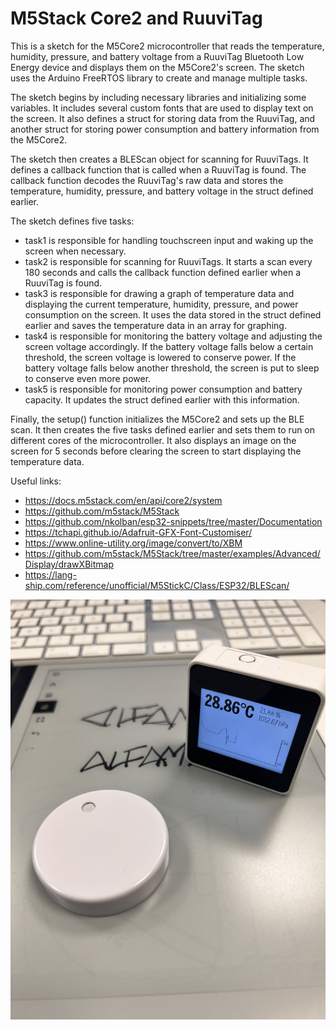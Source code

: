 # M5Stack Core2 and RuuviTag

This is a sketch for the M5Core2 microcontroller that reads the temperature, humidity, pressure, and battery voltage from a RuuviTag Bluetooth Low Energy device and displays them on the M5Core2's screen. The sketch uses the Arduino FreeRTOS library to create and manage multiple tasks.

The sketch begins by including necessary libraries and initializing some variables. It includes several custom fonts that are used to display text on the screen. It also defines a struct for storing data from the RuuviTag, and another struct for storing power consumption and battery information from the M5Core2.

The sketch then creates a BLEScan object for scanning for RuuviTags. It defines a callback function that is called when a RuuviTag is found. The callback function decodes the RuuviTag's raw data and stores the temperature, humidity, pressure, and battery voltage in the struct defined earlier.

The sketch defines five tasks:

* task1 is responsible for handling touchscreen input and waking up the screen when necessary.
* task2 is responsible for scanning for RuuviTags. It starts a scan every 180 seconds and calls the callback function defined earlier when a RuuviTag is found.
* task3 is responsible for drawing a graph of temperature data and displaying the current temperature, humidity, pressure, and power consumption on the screen. It uses the data stored in the struct defined earlier and saves the temperature data in an array for graphing.
* task4 is responsible for monitoring the battery voltage and adjusting the screen voltage accordingly. If the battery voltage falls below a certain threshold, the screen voltage is lowered to conserve power. If the battery voltage falls below another threshold, the screen is put to sleep to conserve even more power.
* task5 is responsible for monitoring power consumption and battery capacity. It updates the struct defined earlier with this information.

Finally, the setup() function initializes the M5Core2 and sets up the BLE scan. It then creates the five tasks defined earlier and sets them to run on different cores of the microcontroller. It also displays an image on the screen for 5 seconds before clearing the screen to start displaying the temperature data.

Useful links:

* https://docs.m5stack.com/en/api/core2/system
* https://github.com/m5stack/M5Stack
* https://github.com/nkolban/esp32-snippets/tree/master/Documentation
* https://tchapi.github.io/Adafruit-GFX-Font-Customiser/
* https://www.online-utility.org/image/convert/to/XBM
* https://github.com/m5stack/M5Stack/tree/master/examples/Advanced/Display/drawXBitmap
* https://lang-ship.com/reference/unofficial/M5StickC/Class/ESP32/BLEScan/

![Product Image](/M5Stack-and-RuuviTag.jpg)